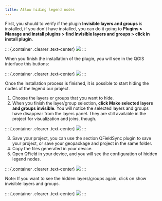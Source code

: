 ```yaml
---
title: Allow hiding legend nodes
---
```


First, you should to verify if the plugin **Invisible layers and
groups** is installed, if you don\'t have installed, you can do it going
to **Plugins \> Manage and install plugins \> find Invisible layers and
groups \> click in install plugin**.

::: {.container .clearer .text-center}
![](../../assets/images/install_plugin.png)
:::

When you finish the installation of the plugin, you will see in the QGIS
interface this buttons:

::: {.container .clearer .text-center}
![](../../assets/images/plugin_invisible_layers.png)
:::

Once the installation process is finished, it is possible to start
hiding the nodes of the legend our project.

1.  Choose the layers or groups that you want to hide.
2.  When you finish the layer/group selection, **click Make selected
    layers and groups invisible**. You will notice the selected layers
    and groups have disappear from the layers panel. They are still
    available in the project for visualization and joins, though.

::: {.container .clearer .text-center}
![](../../assets/images/plugin_invisible_layers_hide.png)
:::

3.  Save your project, you can use the section QFieldSync plugin to save
    your project, or save your geopackage and project in the same
    folder.
4.  Copy the files generated in your device.
5.  Open QField in your device, and you will see the configuration of
    hidden legend nodes.

::: {.container .clearer .text-center}
![](../../assets/images/process_hide_and_show_layers.gif)
:::

Note: If you want to see the hidden layers/groups again, click on show
invisible layers and groups.

::: {.container .clearer .text-center}
![](../../assets/images/plugin_invisible_layers_show.png)
:::
